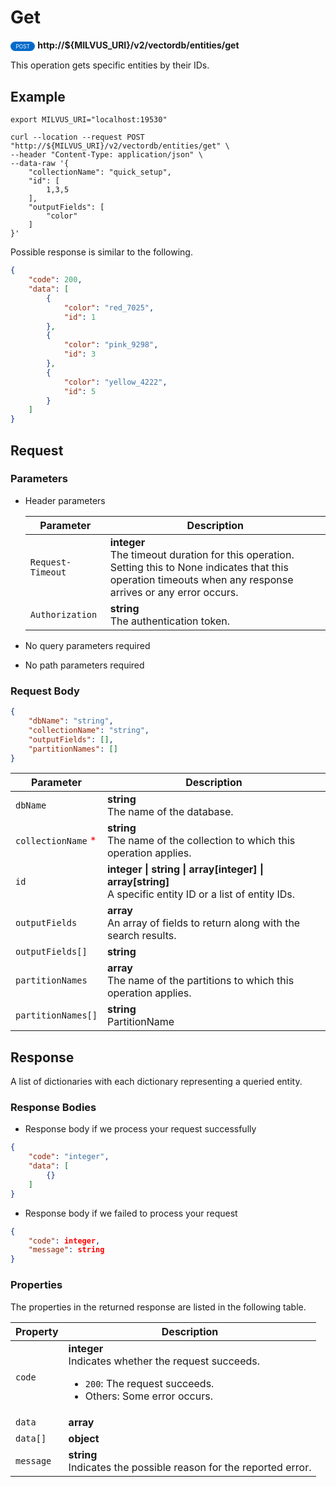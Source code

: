 # Get

<div>
    <div style="display: inline-block; background: #026aca; font-size: 0.6em; border-radius: 10px; color: #ffffff; padding: 0.3em 1em;">
        <span>POST</span>
    </div>
    <span style="font-weight: bold;">  http://${MILVUS_URI}/v2/vectordb/entities/get</span>
</div>

This operation gets specific entities by their IDs.

## Example

```shell
export MILVUS_URI="localhost:19530"

curl --location --request POST "http://${MILVUS_URI}/v2/vectordb/entities/get" \
--header "Content-Type: application/json" \
--data-raw '{
    "collectionName": "quick_setup",
    "id": [
        1,3,5
    ],
    "outputFields": [
        "color"
    ]
}'
```
Possible response is similar to the following.
```json
{
    "code": 200,
    "data": [
        {
            "color": "red_7025",
            "id": 1
        },
        {
            "color": "pink_9298",
            "id": 3
        },
        {
            "color": "yellow_4222",
            "id": 5
        }
    ]
}
```

## Request

### Parameters

- Header parameters

    | Parameter        | Description                                                                               |
    |------------------|-------------------------------------------------------------------------------------------|
    | `Request-Timeout`  | **integer**<br/>The timeout duration for this operation.<br/>Setting this to None indicates that this operation timeouts when any response arrives or any error occurs.|
    | `Authorization`  | **string**<br/>The authentication token.|

- No query parameters required

- No path parameters required

### Request Body

```json
{
    "dbName": "string",
    "collectionName": "string",
    "outputFields": [],
    "partitionNames": []
}
```

| Parameter        | Description                                                                               |
|------------------|-------------------------------------------------------------------------------------------|
| `dbName`  | __string__<br/>The name of the database.  |
| `collectionName` <span style="color:red">*</span> | __string__<br/>The name of the collection to which this operation applies.  |
| `id` | __integer \| string \| array[integer] \| array[string]__<br/>A specific entity ID or a list of entity IDs. |
| `outputFields` | __array__<br/>An array of fields to return along with the search results. |
| `outputFields[]`  | __string__<br/>  |
| `partitionNames` | __array__<br/>The name of the partitions to which this operation applies. |
| `partitionNames[]`  | __string__<br/>PartitionName  |

## Response

A list of dictionaries with each dictionary representing a queried entity.

### Response Bodies

- Response body if we process your request successfully

```json
{
    "code": "integer",
    "data": [
        {}
    ]
}
```

- Response body if we failed to process your request

```json
{
    "code": integer,
    "message": string
}
```

### Properties

The properties in the returned response are listed in the following table.

| Property | Description                                                                                                                                 |
|----------|---------------------------------------------------------------------------------------------------------------------------------------------|
| `code`   | __integer__<br/>Indicates whether the request succeeds.<br/><ul><li>`200`: The request succeeds.</li><li>Others: Some error occurs.</li></ul> |
| `data` | __array__<br/> |
| `data[]` | __object__<br/> |
| `message`  | __string__<br/>Indicates the possible reason for the reported error. |
